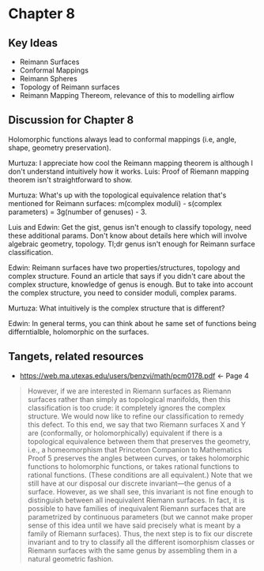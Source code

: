# Chapter 8

## Key Ideas

* Reimann Surfaces
* Conformal Mappings
* Reimann Spheres
* Topology of Reimann surfaces
* Reimann Mapping Thereom, relevance of this to modelling airflow

## Discussion for Chapter 8

Holomorphic functions always lead to conformal mappings (i.e, angle, shape, geometry preservation).

Murtuza: I appreciate how cool the Reimann mapping theorem is although I don't understand intuitively how it works.
Luis: Proof of Riemann mapping theorem isn't straightforward to show.

Murtuza: What's up with the topological equivalence relation that's mentioned for Reimann surfaces: m(complex moduli) - s(complex parameters) = 3g(number of genuses) - 3.

Luis and Edwin: Get the gist, genus isn't enough to classify topology, need these additional params. Don't know about details here which will involve algebraic geometry, topology. Tl;dr genus isn't enough for Reimann surface classification.

Edwin: Reimann surfaces have two properties/structures, topology and complex structure. Found an article that says if you didn't care about the complex structure, knowledge of genus is enough. But to take into account the complex structure, you need to consider moduli, complex params.

Murtuza: What intuitively is the complex structure that is different?

Edwin: In general terms, you can think about he same set of functions being differntialble, holomorphic on the surfaces.

## Tangets, related resources

* https://web.ma.utexas.edu/users/benzvi/math/pcm0178.pdf <- Page 4
> However, if we are interested in Riemann surfaces
as Riemann surfaces rather than simply as topological
manifolds, then this classification is too crude: it completely ignores the complex structure. We would now
like to refine our classification to remedy this defect.
To this end, we say that two Riemann surfaces X and
Y are (conformally, or holomorphically) equivalent if
there is a topological equivalence between them that
preserves the geometry, i.e., a homeomorphism that
Princeton Companion to Mathematics Proof 5
preserves the angles between curves, or takes holomorphic functions to holomorphic functions, or takes
rational functions to rational functions. (These conditions are all equivalent.) Note that we still have at
our disposal our discrete invariant—the genus of a surface. However, as we shall see, this invariant is not fine
enough to distinguish between all inequivalent Riemann surfaces. In fact, it is possible to have families of
inequivalent Riemann surfaces that are parametrized
by continuous parameters (but we cannot make proper
sense of this idea until we have said precisely what is
meant by a family of Riemann surfaces). Thus, the
next step is to fix our discrete invariant and to try to
classify all the different isomorphism classes or Riemann surfaces with the same genus by assembling
them in a natural geometric fashion.


